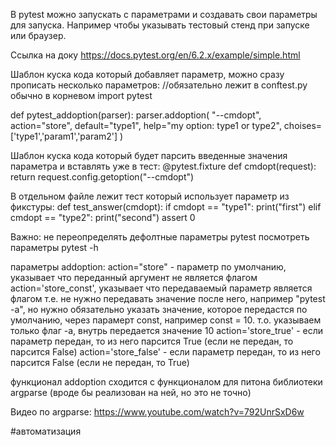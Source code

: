 В pytest можно запускать с параметрами и создавать свои параметры для запуска. Например чтобы указывать тестовый стенд при запуске или браузер.

Ссылка на доку https://docs.pytest.org/en/6.2.x/example/simple.html

Шаблон куска кода который добавляет параметр, можно сразу прописать несколько параметров: 
//обязательно лежит в conftest.py обычно в корневом
import pytest

def pytest_addoption(parser):
    parser.addoption(
        "--cmdopt", action="store", default="type1", help="my option: type1 or type2", choises=['type1','param1','param2']
    )

Шаблон куска кода который будет парсить введенные значения параметра и вставлять уже в тест:
@pytest.fixture
def cmdopt(request):
    return request.config.getoption("--cmdopt")
	

В отдельном файле лежит тест который использует параметр из фикстуры:
def test_answer(cmdopt):
    if cmdopt == "type1":
        print("first")
    elif cmdopt == "type2":
        print("second")
    assert 0
	
	
Важно: 
не переопределять дефолтные параметры pytest
посмотреть параметры pytest -h

параметры addoption:
action="store" - параметр по умолчанию, указывает что переданный аргумент не является флагом
action='store_const', указывает что передаваемый параметр является флагом т.е. не нужно передавать значение после него, например "pytest -a", но нужно обязательно указать значение, которое передастся по умолчанию, через парамерт const, например const = 10. т.о. указываем только флаг -a, внутрь передается значение 10
action='store_true' - если параметр передан, то из него парсится True (если не передан, то парсится False)
action='store_false' - если параметр передан, то из него парсится False (если не передан, то True)

функционал addoption сходится с функционалом для питона библиотеки argparse (вроде бы реализован на ней, но это не точно)

Видео по argparse: https://www.youtube.com/watch?v=792UnrSxD6w

#автоматизация 